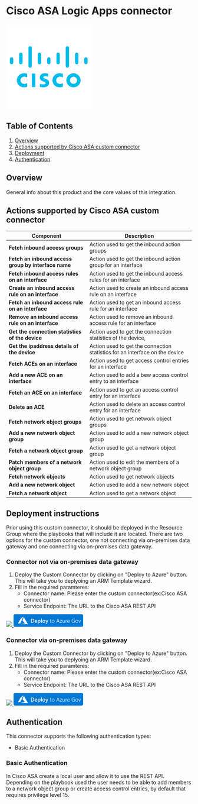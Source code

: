 # Cisco ASA Logic Apps connector

![Cisco ASA](../Images/CiscoASACustomConnector.png)<br>
## Table of Contents

1. [Overview](#overview)
1. [Actions supported by Cisco ASA custom connector](#actions)
1. [Deployment](#deployment)
1. [Authentication](#Authentication)

<a name="overview"></a>

## Overview
General info about this product and the core values of this integration. <br>


<a name="actions"></a>

## Actions supported by Cisco ASA custom connector

| Component | Description |
| --------- | -------------- |
| **Fetch inbound access groups** | Action used to get the inbound action groups |
| **Fetch an inbound access group by interface name** | Action used to get the inbound action group for an interface |
| **Fetch inbound access rules on an interface** | Action used to get the inbound access rules for an interface |
| **Create an inbound access rule on an interface** | Action used to create an inbound access rule on an interface |
| **Fetch an inbound access rule on an interface** | Action used to get an inbound access rule for an interface |
| **Remove an inbound access rule on an interface** | Action used to remove an inbound access rule for an interface |
| **Get the connection statistics of the device** | Action used to get the connection statistics of the device,  |
| **Get the ipaddress details of the device** | Action used to get the connection statistics for an interface on the device |
| **Fetch ACEs on an interface** | Action used to get access control entries for an interface |
| **Add a new ACE on an interface** | Action used to add a bew access control entry to an interface |
| **Fetch an ACE on an interface** | Action used to get an access control entry for an interface |
| **Delete an ACE** | Action used to delete an access control entry for an interface |
| **Fetch network object groups** | Action used to get network object groups |
| **Add a new network object group** | Action used to add a new network object group |
| **Fetch a network object group** | Action used to get a network object group |
| **Patch members of a network object group** | Action used to edit the members of a network object group |
| **Fetch network objects** | Action used to get network objects |
| **Add a new network object** | Action used to add a new network object |
| **Fetch a network object** | Action used to get a network object |


<a name="deployment"></a>

## Deployment instructions 
Prior using this custom connector, it should be deployed in the Resource Group where the playbooks that will include it are located. There are two options for the custom connector, one not connecting via on-premises data gateway and one connecting via on-premises data gateway.
<br>

### Connector **not** via on-premises data gateway
1. Deploy the Custom Connector by clicking on "Deploy to Azure" button. This will take you to deplyoing an ARM Template wizard.
2. Fill in the required paramteres:
    * Connector name: Please enter the custom connector(ex:Cisco ASA connector)
    * Service Endpoint: The URL to the Cisco ASA REST API

<a href="https://portal.azure.com/#create/Microsoft.Template/uri/https%3A%2F%2Fraw.githubusercontent.com%2Flaurens1984%2FAzure-Sentinel%2Ffeature%2FCiscoASAConnector%2FPlaybooks%2FCiscoASAConnector%2FCiscoASA%20custom%20connector%2Fazuredeploy.json" target="_blank">
    <img src="https://aka.ms/deploytoazurebutton"/>
</a>

<a href="https://portal.azure.us/#create/Microsoft.Template/uri/https%3A%2F%2Fraw.githubusercontent.com%2Flaurens1984%2FAzure-Sentinel%2Ffeature%2FCiscoASAConnector%2FPlaybooks%2FCiscoASAConnector%2FCiscoASA%20custom%20connector%2Fazuredeploy.json" target="_blank">
   <img src="https://raw.githubusercontent.com/Azure/azure-quickstart-templates/master/1-CONTRIBUTION-GUIDE/images/deploytoazuregov.png"/>    
</a>

### Connector via on-premises data gateway
1. Deploy the Custom Connector by clicking on "Deploy to Azure" button. This will take you to deplyoing an ARM Template wizard.
2. Fill in the required paramteres:
    * Connector name: Please enter the custom connector(ex:Cisco ASA connector)
    * Service Endpoint: The URL to the Cisco ASA REST API

<a href="https://portal.azure.com/#create/Microsoft.Template/uri/https%3A%2F%2Fraw.githubusercontent.com%2Flaurens1984%2FAzure-Sentinel%2Ffeature%2FCiscoASAConnector%2FPlaybooks%2FCiscoASAConnector%2FCiscoASA%20custom%20connector%azuredeploy-gateway.json" target="_blank">
    <img src="https://aka.ms/deploytoazurebutton"/>
</a>

<a href="https://portal.azure.us/#create/Microsoft.Template/uri/https%3A%2F%2Fraw.githubusercontent.com%2Flaurens1984%2FAzure-Sentinel%2Ffeature%2FCiscoASAConnector%2FPlaybooks%2FCiscoASAConnector%2FCiscoASA%20custom%20connector%azuredeploy-gateway.json" target="_blank">
   <img src="https://raw.githubusercontent.com/Azure/azure-quickstart-templates/master/1-CONTRIBUTION-GUIDE/images/deploytoazuregov.png"/>    
</a>

<a name="authentication"></a>

## Authentication
This connector supports the following authentication types:
* Basic Authentication

### Basic Authentication
In Cisco ASA create a local user and allow it to use the REST API. Depending on the playbook used the user needs to be able to add members to a network object group or create access control entries, by default that requires privilege level 15.
